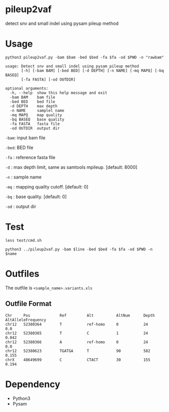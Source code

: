 # pileup2vaf
detect snv and small indel using pysam pileup method

# Usage
`python3 pileup2vaf.py -bam $bam -bed $bed -fa $fa -od $PWD -n "rawbam"`

```
usage: Detect snv and small indel using pysam pileup method
       [-h] [-bam BAM] [-bed BED] [-d DEPTH] [-n NAME] [-mq MAPQ] [-bq BASEQ]
       [-fa FASTA] [-od OUTDIR]

optional arguments:
  -h, --help  show this help message and exit
  -bam BAM    bam file
  -bed BED    bed file
  -d DEPTH    max depth
  -n NAME     samplel name
  -mq MAPQ    map quality
  -bq BASEQ   base quality
  -fa FASTA   fasta file
  -od OUTDIR  output dir
```
`-bam`: input bam file

`-bed`: BED file

`-fa` : reference fasta file

`-d`  : max depth limit, same as samtools mpileup. [default: 8000]

`-n`  : sample name

`-mq` : mapping quailty cutoff. [default: 0]

`-bq` : base quality. [default: 0]

`-od` : output dir

# Test
`less test/cmd.sh`

```
python3 ../pileup2vaf.py -bam $line -bed $bed -fa $fa -od $PWD -n $name
```


# Outfiles
The outfile is `<sample_name>.variants.xls`

## Outfile Format
```
Chr     Pos             Ref         Alt          AltNum      Depth      AltAlleleFrequency
chr12   52380364        T           ref-homo     0           24         0.0     
chr12   52380365        T           C            1           24         0.042
chr12   52380366        A           ref-homo     0           24         0.0
chr12   52380623        TGATGA      T            90          582        0.155
chrX    48649699        C           CTACT        30          155        0.194
```


# Dependency
* Python3
* Pysam
